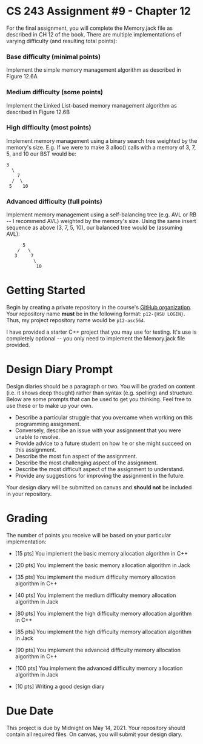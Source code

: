 # CS 243 Assignment #9 - Chapter 12
For the final assignment, you will complete the Memory.jack file as described in CH 12 of the book.  There are multiple implementations of varying difficulty (and resulting total points):

### Base difficulty (minimal points)
Implement the simple memory management algorithm as described in Figure 12.6A

### Medium difficulty (some points)
Implement the Linked List-based memory management algorithm as described in Figure 12.6B

### High difficulty (most points)
Implement memory management using a binary search tree weighted by the memory's size.  E.g. If we were to make 3 alloc() calls with a memory of 3, 7, 5, and 10 our BST would be:

```
3
  \
    7
  /  \
 5    10
```

### Advanced difficulty (full points)
Implement memory management using a self-balancing tree (e.g. AVL or RB -- I recommend AVL) weighted by the memory's size.  Using the same insert sequence as above (3, 7, 5, 10), our balanced tree would be (assuming AVL):
```
      5
    /   \
   3     7
          \
           10 
```

# Getting Started
Begin by creating a private repository in the course's [GitHub organization](https://github.com/HSU-S21-CS243).
Your repository name **__must__** be in the following format: ```p12-{HSU LOGIN}```.  Thus, my project repository
name would be ```p12-asc564```. 

I have provided a starter C++ project that you may use for testing.  It's use is completely optional -- you only need to implement the Memory.jack file provided.  

# Design Diary Prompt
Design diaries should be a paragraph or two.  You will be graded on content (i.e. it shows 
deep thought) rather than syntax (e.g. spelling) and structure.  Below are some prompts that can be used to get 
you thinking.  Feel free to use these or to make up your own.
* Describe a particular struggle that you overcame when working on this programming assignment.
* Conversely, describe an issue with your assignment that you were unable to resolve.
* Provide advice to a future student on how he or she might succeed on this assignment.
* Describe the most fun aspect of the assignment.
* Describe the most challenging aspect of the assignment.
* Describe the most difficult aspect of the assignment to understand.
* Provide any suggestions for improving the assignment in the future.

Your design diary will be submitted on canvas and **__should not__** be included in your repository.

# Grading
The number of points you receive will be based on your particular implementation:
* [15 pts] You implement the basic memory allocation algorithm in C++
* [20 pts] You implement the basic memory allocation algorithm in Jack

* [35 pts] You implement the medium difficulty memory allocation algorithm in C++
* [40 pts] You implement the medium difficulty memory allocation algorithm in Jack

* [80 pts] You implement the high difficulty memory allocation algorithm in C++
* [85 pts] You implement the high difficulty memory allocation algorithm in Jack

* [90 pts] You implement the advanced difficulty memory allocation algorithm in C++
* [100 pts] You implement the advanced difficulty memory allocation algorithm in Jack

* [10 pts] Writing a good design diary

# Due Date
This project is due by Midnight on May 14, 2021.  Your repository should contain all required files.  On canvas, you will submit your design diary.